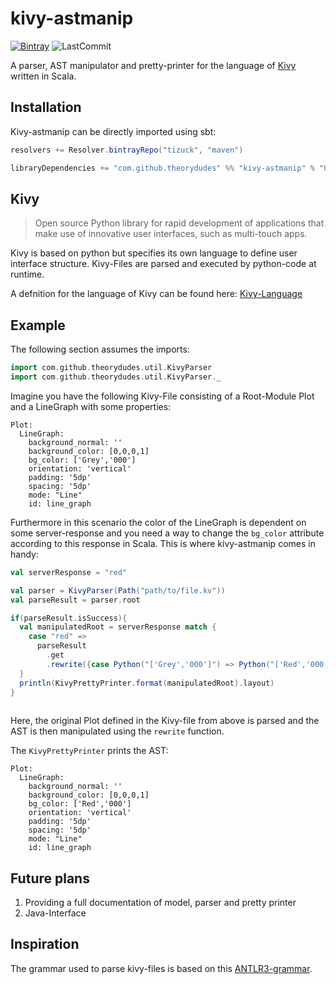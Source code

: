 # kivy-astmanip
[![Bintray](https://img.shields.io/bintray/v/tizuck/maven/kivy-astmanip)](https://bintray.com/tizuck/maven/kivy-astmanip)
![LastCommit](https://img.shields.io/github/last-commit/theorydudes/kivy-astmanip)

A parser, AST manipulator and pretty-printer for the language of [Kivy](https://kivy.org) written in Scala.

## Installation
Kivy-astmanip can be directly imported using sbt:
```sbt
resolvers += Resolver.bintrayRepo("tizuck", "maven")

libraryDependencies += "com.github.theorydudes" %% "kivy-astmanip" % "0.2.0"
```
## Kivy
> Open source Python library for rapid development of applications
> that make use of innovative user interfaces, such as multi-touch apps.

Kivy is based on python but specifies its own language to define user interface structure. 
Kivy-Files are parsed and executed by python-code at runtime.

A defnition for the language of Kivy can be found here: [Kivy-Language](https://kivy.org/doc/stable/api-kivy.lang.html) 
## Example

The following section assumes the imports:

```scala
import com.github.theorydudes.util.KivyParser
import com.github.theorydudes.util.KivyParser._
```

Imagine you have the following Kivy-File consisting of a Root-Module Plot and a LineGraph with some properties:

```
Plot:
  LineGraph:
    background_normal: ''
    background_color: [0,0,0,1]
    bg_color: ['Grey','000']
    orientation: 'vertical'
    padding: '5dp'
    spacing: '5dp'
    mode: "Line"
    id: line_graph
```

Furthermore in this scenario the color of the LineGraph is dependent on some server-response and you need a way to change the `bg_color`
attribute according to this response in Scala. This is where kivy-astmanip comes in handy:

```scala
val serverResponse = "red"

val parser = KivyParser(Path("path/to/file.kv"))
val parseResult = parser.root

if(parseResult.isSuccess){
  val manipulatedRoot = serverResponse match {
    case "red" =>
      parseResult
        .get
        .rewrite({case Python("['Grey','000']") => Python("['Red','000']")})
  }
  println(KivyPrettyPrinter.format(manipulatedRoot).layout)
}
 
```
Here, the original Plot defined in the Kivy-file from above is parsed and the AST is then manipulated using the `rewrite` function.

The `KivyPrettyPrinter` prints the AST:

```
Plot:
  LineGraph:
    background_normal: ''
    background_color: [0,0,0,1]
    bg_color: ['Red','000']
    orientation: 'vertical'
    padding: '5dp'
    spacing: '5dp'
    mode: "Line"
    id: line_graph
```

## Future plans
1. Providing a full documentation of model, parser and pretty printer
2. Java-Interface 

## Inspiration
The grammar used to parse kivy-files is based on this [ANTLR3-grammar](https://github.com/kived/kvlang/blob/master/g/kv.g).




